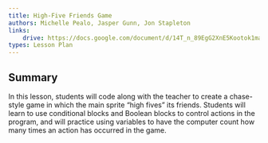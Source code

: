 ```yaml
---
title: High-Five Friends Game
authors: Michelle Pealo, Jasper Gunn, Jon Stapleton
links:
    drive: https://docs.google.com/document/d/14T_n_89EgG2XnE5Kootok1maQiEd8W1R0dbQBl0OouE/edit#heading=h.joty0v63l5oi
types: Lesson Plan
---
```


## Summary

In this lesson, students will code along with the teacher to create a chase-style game in which the main sprite “high fives” its friends. Students will learn to use conditional blocks and Boolean blocks to control actions in the program, and will practice using variables to have the computer count how many times an action has occurred in the game.
